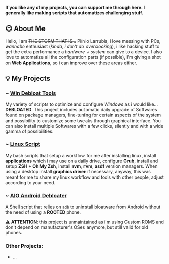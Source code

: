 **If you like any of my projects, you can support me through here. I generally like making scripts that automatizes challenging stuff.**

## 😉 About Me

Hello, i am ~~THE STORM THAT IS...~~ Plínio Larrubia, i love messing with PCs, _wannabe_ enthusiast (_kinda, i don't do overclocking_), i like hacking stuff to get the extra performance a _hardware + system_ can give to a device. I also love to automatize all the configuration parts (if possible), i'm giving a shot on **Web Applications**, so i can improve over these areas either.

## 💡 My Projects

### ~ [Win Debloat Tools](https://github.com/LeDragoX/Win-Debloat-Tools)

My variety of scripts to optimize and configure _Windows_ as i would like... **DEBLOATED**. This project includes automatic daily upgrade of Softwares found on package managers, fine-tuning for certain aspects of the system and possibility to customize some tweaks through graphical interface. You can also install multiple Softwares with a few clicks, silently and with a wide gamma of possibilities.

### ~ [Linux Script](https://github.com/LeDragoX/linux-script)

My bash scripts that setup a workflow for me after installing linux, install **applications** which i may use on a daily drive, configure **Grub**, install and setup **ZSH + Oh My Zsh**, install **nvm**, **rvm**, **asdf** version managers. When using a desktop install **graphics driver** if necessary, anyway, this was meant for me to share my linux workflow and tools with other people, adjust according to your need.

### ~ [AIO Android Debloater](https://github.com/LeDragoX/aio-android-debloater)

A Shell script that relies on `adb` to uninstall bloatware from Android without the need of using a **ROOTED** phone.

⚠ **ATTENTION**: this project is unmaintained as i'm using Custom ROMS and don't depend on manufacturer's OSes anymore, but still valid for old phones.

### Other Projects:

- ...

<!--

I can't save this on any repo, so i'm saving here (at least makes sense)

-->

